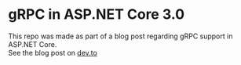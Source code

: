 # gRPC in ASP.NET Core 3.0
This repo was made as part of a blog post regarding gRPC support in ASP.NET Core.  
See the blog post on [dev.to](https://dev.to/itminds/grpc-in-asp-net-core-3-0-pm "gRPC in ASP.NET Core 3.0 | dev.to")
